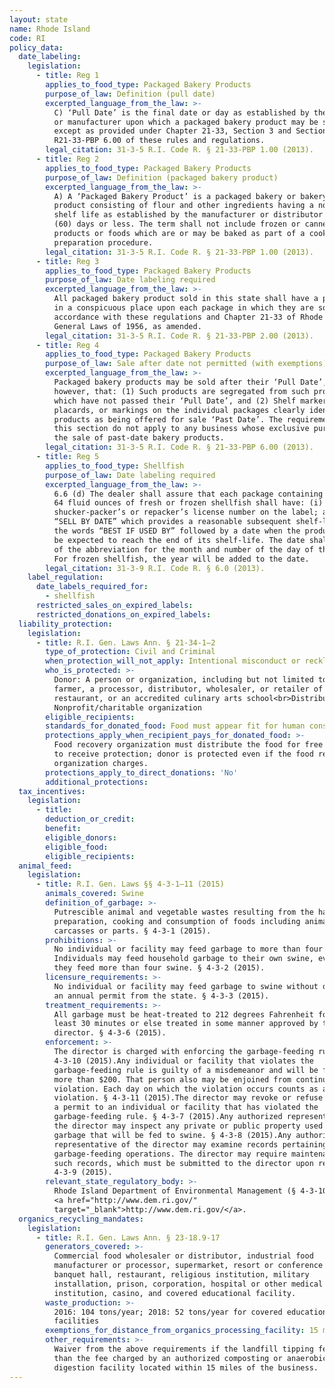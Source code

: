 ```yaml
---
layout: state
name: Rhode Island
code: RI
policy_data:
  date_labeling:
    legislation:
      - title: Reg 1
        applies_to_food_type: Packaged Bakery Products
        purpose_of_law: Definition (pull date)
        excerpted_language_from_the_law: >-
          C) ‘Pull Date’ is the final date or day as established by the packer
          or manufacturer upon which a packaged bakery product may be sold,
          except as provided under Chapter 21-33, Section 3 and Section
          R21-33-PBP 6.00 of these rules and regulations.
        legal_citation: 31-3-5 R.I. Code R. § 21-33-PBP 1.00 (2013).
      - title: Reg 2
        applies_to_food_type: Packaged Bakery Products
        purpose_of_law: Definition (packaged bakery product)
        excerpted_language_from_the_law: >-
          A) A ‘Packaged Bakery Product’ is a packaged bakery or bakery-type
          product consisting of flour and other ingredients having a normal
          shelf life as established by the manufacturer or distributor of sixty
          (60) days or less. The term shall not include frozen or canned
          products or foods which are or may be baked as part of a cooking or
          preparation procedure.
        legal_citation: 31-3-5 R.I. Code R. § 21-33-PBP 1.00 (2013).
      - title: Reg 3
        applies_to_food_type: Packaged Bakery Products
        purpose_of_law: Date labeling required
        excerpted_language_from_the_law: >-
          All packaged bakery product sold in this state shall have a pull date
          in a conspicuous place upon each package in which they are sold in
          accordance with these regulations and Chapter 21-33 of Rhode Island
          General Laws of 1956, as amended.
        legal_citation: 31-3-5 R.I. Code R. § 21-33-PBP 2.00 (2013).
      - title: Reg 4
        applies_to_food_type: Packaged Bakery Products
        purpose_of_law: Sale after date not permitted (with exemptions)
        excerpted_language_from_the_law: >-
          Packaged bakery products may be sold after their ‘Pull Date’, provided
          however, that: (1) Such products are segregated from such products
          which have not passed their ‘Pull Date’, and (2) Shelf markers or
          placards, or markings on the individual packages clearly identify such
          products as being offered for sale ‘Past Date’. The requirements of
          this section do not apply to any business whose exclusive purpose is
          the sale of past-date bakery products.
        legal_citation: 31-3-5 R.I. Code R. § 21-33-PBP 6.00 (2013).
      - title: Reg 5
        applies_to_food_type: Shellfish
        purpose_of_law: Date labeling required
        excerpted_language_from_the_law: >-
          6.6 (d) The dealer shall assure that each package containing less than
          64 fluid ounces of fresh or frozen shellfish shall have: (i) The
          shucker-packer’s or repacker’s license number on the label; and (ii) A
          “SELL BY DATE” which provides a reasonable subsequent shelf-life or
          the words “BEST IF USED BY” followed by a date when the product would
          be expected to reach the end of its shelf-life. The date shall consist
          of the abbreviation for the month and number of the day of the month.
          For frozen shellfish, the year will be added to the date.
        legal_citation: 31-3-9 R.I. Code R. § 6.0 (2013).
    label_regulation:
      date_labels_required_for:
        - shellfish
      restricted_sales_on_expired_labels:
      restricted_donations_on_expired_labels:
  liability_protection:
    legislation:
      - title: R.I. Gen. Laws Ann. § 21-34-1—2
        type_of_protection: Civil and Criminal
        when_protection_will_not_apply: Intentional misconduct or recklessness
        who_is_protected: >-
          Donor: A person or organization, including but not limited to a
          farmer, a processor, distributor, wholesaler, or retailer of food, a
          restaurant, or an accredited culinary arts school<br>Distributor:
          Nonprofit/charitable organization
        eligible_recipients:
        standards_for_donated_food: Food must appear fit for human consumption
        protections_apply_when_recipient_pays_for_donated_food: >-
          Food recovery organization must distribute the food for free in order
          to receive protection; donor is protected even if the food recovery
          organization charges.
        protections_apply_to_direct_donations: 'No'
        additional_protections:
  tax_incentives:
    legislation:
      - title:
        deduction_or_credit:
        benefit:
        eligible_donors:
        eligible_food:
        eligible_recipients:
  animal_feed:
    legislation:
      - title: R.I. Gen. Laws §§ 4-3-1–11 (2015)
        animals_covered: Swine
        definition_of_garbage: >-
          Putrescible animal and vegetable wastes resulting from the handling,
          preparation, cooking and consumption of foods including animal
          carcasses or parts. § 4-3-1 (2015).
        prohibitions: >-
          No individual or facility may feed garbage to more than four swine.
          Individuals may feed household garbage to their own swine, even if
          they feed more than four swine. § 4-3-2 (2015).
        licensure_requirements: >-
          No individual or facility may feed garbage to swine without obtaining
          an annual permit from the state. § 4-3-3 (2015).
        treatment_requirements: >-
          All garbage must be heat-treated to 212 degrees Fahrenheit for at
          least 30 minutes or else treated in some manner approved by the
          director. § 4-3-6 (2015).
        enforcement: >-
          The director is charged with enforcing the garbage-feeding rule. §
          4-3-10 (2015).Any individual or facility that violates the
          garbage-feeding rule is guilty of a misdemeanor and will be fined not
          more than $200. That person also may be enjoined from continuing the
          violation. Each day on which the violation occurs counts as a separate
          violation. § 4-3-11 (2015).The director may revoke or refuse to issue
          a permit to an individual or facility that has violated the
          garbage-feeding rule. § 4-3-7 (2015).Any authorized representative of
          the director may inspect any private or public property used to treat
          garbage that will be fed to swine. § 4-3-8 (2015).Any authorized
          representative of the director may examine records pertaining to
          garbage-feeding operations. The director may require maintenance of
          such records, which must be submitted to the director upon request. §
          4-3-9 (2015).
        relevant_state_regulatory_body: >-
          Rhode Island Department of Environmental Management (§ 4-3-10 (2015)),
          <a href="http://www.dem.ri.gov/"
          target="_blank">http://www.dem.ri.gov/</a>.
  organics_recycling_mandates:
    legislation:
      - title: R.I. Gen. Laws Ann. § 23-18.9-17
        generators_covered: >-
          Commercial food wholesaler or distributor, industrial food
          manufacturer or processor, supermarket, resort or conference center,
          banquet hall, restaurant, religious institution, military
          installation, prison, corporation, hospital or other medical care
          institution, casino, and covered educational facility.
        waste_production: >-
          2016: 104 tons/year; 2018: 52 tons/year for covered educational
          facilities
        exemptions_for_distance_from_organics_processing_facility: 15 miles.
        other_requirements: >-
          Waiver from the above requirements if the landfill tipping fee is less
          than the fee charged by an authorized composting or anaerobic
          digestion facility located within 15 miles of the business.
---
```



